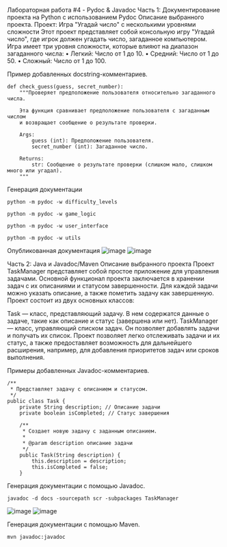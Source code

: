 Лабораторная работа #4 - Pydoc & Javadoc
Часть 1: Документирование проекта на Python с использованием
Pydoc
Описание выбранного проекта.
Проект: Игра "Угадай число" с несколькими уровнями сложности
Этот проект представляет собой консольную игру "Угадай число", где игрок должен угадать число, загаданное компьютером. Игра имеет три уровня сложности, которые влияют на диапазон загаданного числа:
• Легкий: Число от 1 до 10.
• Средний: Число от 1 до 50.
• Сложный: Число от 1 до 100.

Пример добавленных docstring-комментариев.
```
def check_guess(guess, secret_number):
    """Проверяет предположение пользователя относительно загаданного числа.

    Эта функция сравнивает предположение пользователя с загаданным числом
    и возвращает сообщение о результате проверки.

    Args:
        guess (int): Предположение пользователя.
        secret_number (int): Загаданное число.

    Returns:
        str: Сообщение о результате проверки (слишком мало, слишком много или угадал).
    """
```
Генерация документации
```
python -m pydoc -w difficulty_levels
```
```
python -m pydoc -w game_logic
```
```
python -m pydoc -w user_interface
```
```
python -m pydoc -w utils
```

Опубликованная документация
![image](https://github.com/user-attachments/assets/433940c1-7665-4d40-81bb-565970f34998)
![image](https://github.com/user-attachments/assets/397fe741-41c9-4e43-953c-850b37b3b41b)

Часть 2: Java и Javadoc/Maven
Описание выбранного проекта
Проект TaskManager представляет собой простое приложение для управления задачами. Основной функционал проекта заключается в хранении задач с их описаниями и статусом завершенности. Для каждой задачи можно указать описание, а также пометить задачу как завершенную. Проект состоит из двух основных классов:

Task — класс, представляющий задачу. В нем содержатся данные о задаче, такие как описание и статус (завершена или нет).
TaskManager — класс, управляющий списком задач. Он позволяет добавлять задачи и получать их список.
Проект позволяет легко отслеживать задачи и их статус, а также предоставляет возможность для дальнейшего расширения, например, для добавления приоритетов задач или сроков выполнения.

Примеры добавленных Javadoc-комментариев.
```
/**
 * Представляет задачу с описанием и статусом.
 */
public class Task {
    private String description; // Описание задачи
    private boolean isCompleted; // Статус завершения

    /**
     * Создает новую задачу с заданным описанием.
     *
     * @param description описание задачи
     */
    public Task(String description) {
        this.description = description;
        this.isCompleted = false;
    }
```

Генерация документации с помощью Javadoc.
```
javadoc -d docs -sourcepath scr -subpackages TaskManager
```
![image](https://github.com/user-attachments/assets/bd5edddc-f1d7-4141-b119-1a9b326eeed5)
![image](https://github.com/user-attachments/assets/5dbc229b-2ab6-4115-a1f4-cf4a09a19b0b)


Генерация документации с помощью Maven.
```
mvn javadoc:javadoc
```
